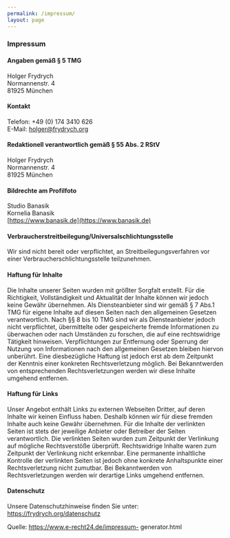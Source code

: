```yaml
---
permalink: /impressum/
layout: page
---
```


### Impressum

#### Angaben gemäß § 5 TMG

Holger Frydrych<br/>
Normannenstr. 4<br/>
81925 München

#### Kontakt

Telefon: +49 (0) 174 3410 626<br/>
E-Mail: holger@frydrych.org

<!--#### Umsatzsteuer-ID

Umsatzsteuer-Identifikationsnummer gemäß § 27 a Umsatzsteuergesetz:<br/>
DE999999999-->

#### Redaktionell verantwortlich gemäß § 55 Abs. 2 RStV

Holger Frydrych<br/>
Normannenstr. 4<br/>
81925 München

#### Bildrechte am Profilfoto

Studio Banasik<br/>
Kornelia Banasik<br/>
[https://www.banasik.de](https://www.banasik.de)

#### Verbraucherstreitbeilegung/Universalschlichtungsstelle

Wir sind nicht bereit oder verpflichtet, an Streitbeilegungsverfahren vor einer
Verbraucherschlichtungsstelle teilzunehmen.

#### Haftung für Inhalte

Die Inhalte unserer Seiten wurden mit größter Sorgfalt erstellt. Für die Richtigkeit, Vollständigkeit
und Aktualität der Inhalte können wir jedoch keine Gewähr übernehmen. Als Diensteanbieter sind
wir gemäß § 7 Abs.1 TMG für eigene Inhalte auf diesen Seiten nach den allgemeinen Gesetzen
verantwortlich. Nach §§ 8 bis 10 TMG sind wir als Diensteanbieter jedoch nicht verpflichtet,
übermittelte oder gespeicherte fremde Informationen zu überwachen oder nach Umständen zu
forschen, die auf eine rechtswidrige Tätigkeit hinweisen. Verpflichtungen zur Entfernung oder
Sperrung der Nutzung von Informationen nach den allgemeinen Gesetzen bleiben hiervon unberührt.
Eine diesbezügliche Haftung ist jedoch erst ab dem Zeitpunkt der Kenntnis einer konkreten
Rechtsverletzung möglich. Bei Bekanntwerden von entsprechenden Rechtsverletzungen werden wir
diese Inhalte umgehend entfernen.

#### Haftung für Links

Unser Angebot enthält Links zu externen Webseiten Dritter, auf deren Inhalte wir keinen Einfluss
haben. Deshalb können wir für diese fremden Inhalte auch keine Gewähr übernehmen. Für die
Inhalte der verlinkten Seiten ist stets der jeweilige Anbieter oder Betreiber der Seiten verantwortlich.
Die verlinkten Seiten wurden zum Zeitpunkt der Verlinkung auf mögliche Rechtsverstöße überprüft.
Rechtswidrige Inhalte waren zum Zeitpunkt der Verlinkung nicht erkennbar. Eine permanente
inhaltliche Kontrolle der verlinkten Seiten ist jedoch ohne konkrete Anhaltspunkte einer
Rechtsverletzung nicht zumutbar. Bei Bekanntwerden von Rechtsverletzungen werden wir derartige
Links umgehend entfernen.

#### Datenschutz

Unsere Datenschutzhinweise finden Sie unter: https://frydrych.org/datenschutz

Quelle: <a href="https://www.e-recht24.de/impressum-generator.html">https://www.e-recht24.de/impressum-
generator.html</a>